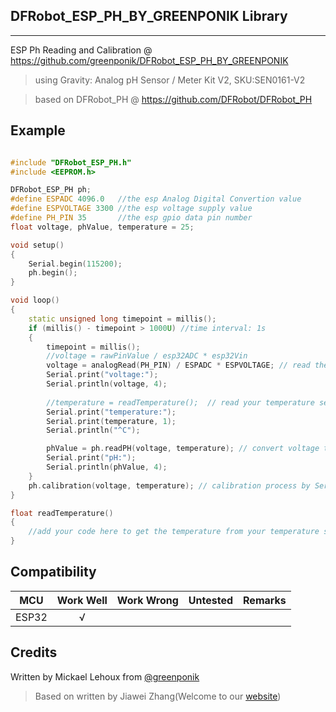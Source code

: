## DFRobot_ESP_PH_BY_GREENPONIK Library
---------------------------------------------------------

ESP Ph Reading and Calibration
@ https://github.com/greenponik/DFRobot_ESP_PH_BY_GREENPONIK

>using Gravity: Analog pH Sensor / Meter Kit V2, SKU:SEN0161-V2

>based on DFRobot_PH @ https://github.com/DFRobot/DFRobot_PH


## Example

```C++

#include "DFRobot_ESP_PH.h"
#include <EEPROM.h>

DFRobot_ESP_PH ph;
#define ESPADC 4096.0   //the esp Analog Digital Convertion value
#define ESPVOLTAGE 3300 //the esp voltage supply value
#define PH_PIN 35		//the esp gpio data pin number
float voltage, phValue, temperature = 25;

void setup()
{
	Serial.begin(115200);
	ph.begin();
}

void loop()
{
	static unsigned long timepoint = millis();
	if (millis() - timepoint > 1000U) //time interval: 1s
	{
		timepoint = millis();
		//voltage = rawPinValue / esp32ADC * esp32Vin
		voltage = analogRead(PH_PIN) / ESPADC * ESPVOLTAGE; // read the voltage
		Serial.print("voltage:");
		Serial.println(voltage, 4);
		
		//temperature = readTemperature();  // read your temperature sensor to execute temperature compensation
		Serial.print("temperature:");
		Serial.print(temperature, 1);
		Serial.println("^C");

		phValue = ph.readPH(voltage, temperature); // convert voltage to pH with temperature compensation
		Serial.print("pH:");
		Serial.println(phValue, 4);
	}
	ph.calibration(voltage, temperature); // calibration process by Serail CMD
}

float readTemperature()
{
	//add your code here to get the temperature from your temperature sensor
}

```

## Compatibility

MCU                | Work Well | Work Wrong | Untested  | Remarks
------------------ | :----------: | :----------: | :---------: | -----
ESP32  |      √       |             |            | 

## Credits

Written by Mickael Lehoux from [@greenponik](https://www.greenponik.com/)

>Based on written by Jiawei Zhang(Welcome to our [website](https://www.dfrobot.com/))
